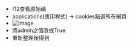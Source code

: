 - f12查看原始碼
- applications(應用程式) -> cookies點選所在網頁
- ![image](https://github.com/brian09088/picoCTF/assets/72643996/2a2aeca6-7a2c-4873-80d2-61169b16eb2a)
- 將admin之值改成True
- 重新整理後得到
